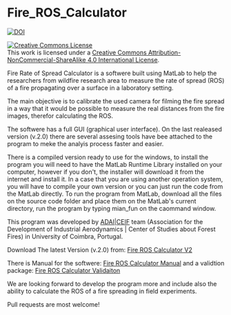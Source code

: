 # Fire_ROS_Calculator

[![DOI](https://zenodo.org/badge/84100448.svg)](https://zenodo.org/badge/latestdoi/84100448)

<a rel="license" href="http://creativecommons.org/licenses/by-nc-sa/4.0/"><img alt="Creative Commons License" style="border-width:0" src="https://i.creativecommons.org/l/by-nc-sa/4.0/88x31.png" /></a><br />This work is licensed under a <a rel="license" href="http://creativecommons.org/licenses/by-nc-sa/4.0/">Creative Commons Attribution-NonCommercial-ShareAlike 4.0 International License</a>.

Fire Rate of Spread Calculator is a softwere built using MatLab to help the researchers from wildfire research area to measure the rate of spread (ROS) of a fire propagating over a surface in a laboratory setting.

The main objective is to calibrate the used camera for filming the fire spread in a way that it would be possible to measure the real distances from the fire images, therefor calculating the ROS. 

The softwere has a full GUI (graphical user interface). On the last realeased version (v.2.0) there are several assesing tools have bee attached to the program to meke the analyis process faster and easier. 

There is a compiled version ready to use for the windows, to install the program you will need to have the MatLab Runtime Library installed on your computer, however if you don't, the installer will download it from the internet and install it.
In a case that you are using another operation system, you will have to compile your own version or you can just run the code from the MatLab directly. To run the program from MatLab, download all the files on the source code folder and place them on the MatLab's current directory, run the program by typing mian_fun on the caommand window. 

This program was developed by [ADAI|CEIF](http://www.adai.pt) team (Association for the Development of Industrial Aerodynamics | Center of Studies about Forest Fires) in University of Coimbra, Portugal. 

Download The latest Version (v.2.0) from: [Fire ROS Calculator V2](https://github.com/AAbouali/Fire_ROS_Calculator/releases/download/2.0/Fire_ROS_Calculator_webV2.exe)

There is Manual for the softwere: [Fire ROS Calculator Manual](https://github.com/AAbouali/Fire_ROS_Calculator/raw/master/Fire%20ROS%20Calculator%20manual%20v2.pdf) and a validtion package: [Fire ROS Calculator Validaiton](https://github.com/AAbouali/Fire_ROS_Calculator/raw/master/Fire%20ROS%20Calculator%20Validation%20v2.pdf)

We are looking forward to develop the program more and include also the ability to calculate the ROS of a fire spreading in field experiments. 

Pull requests are most welcome!
